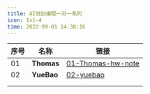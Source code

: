 ```yaml
---
title: AI悦创编程一对一系列
icon: 1v1-4
time: 2022-09-01 14:38:16
---
```


| 序号 | 名称       | 链接                                                  |
| ---- | ---------- | ----------------------------------------------------- |
| 01   | **Thomas** | [01-Thomas-hw-note](01-Thomas-hw-note/01-Variable.md) |
| 02   | **YueBao** | [02-yuebao](02-yuebao/01-Plan.md)                     |
|      |            |                                                       |
|      |            |                                                       |

